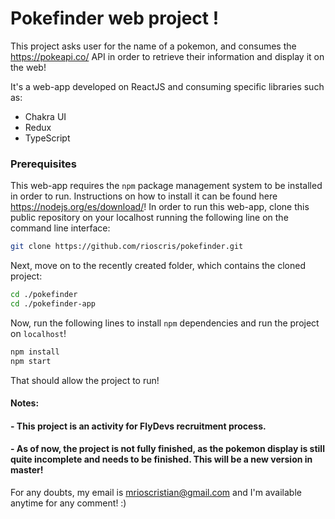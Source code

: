 # Pokefinder web project !

This project asks user for the name of a pokemon, and consumes the https://pokeapi.co/ API in order to retrieve their information and display it on the web!

It's a web-app developed on ReactJS and consuming specific libraries such as:

- Chakra UI
- Redux
- TypeScript

### Prerequisites

This web-app requires the `npm` package management system to be installed in order to run. Instructions on how to install it can be found here https://nodejs.org/es/download/!
In order to run this web-app, clone this public repository on your localhost running the following line on the command line interface:

```bash
git clone https://github.com/rioscris/pokefinder.git
```

Next, move on to the recently created folder, which contains the cloned project:

```bash
cd ./pokefinder
cd ./pokefinder-app
```

Now, run the following lines to install `npm` dependencies and run the project on `localhost`!

```bash
npm install
npm start
```

That should allow the project to run!

#### Notes: 
#### - This project is an activity for FlyDevs recruitment process.
#### - As of now, the project is not fully finished, as the pokemon display is still quite incomplete and needs to be finished. This will be a new version in master!

For any doubts, my email is mrioscristian@gmail.com and I'm available anytime for any comment! :)
